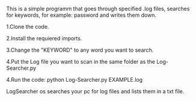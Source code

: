          
This is a simple programm that goes through specified .log files, searches for keywords, for example: password and writes them down.


1.Clone the code.

2.Install the requiered imports.

3.Change the "KEYWORD" to any word you want to search.

4.Put the Log file you want to scan in the same folder as the Log-Searcher.py

4.Run the code: python Log-Searcher.py EXAMPLE.log


LogSearcher os searches your pc for log files and lists them in a txt file.
